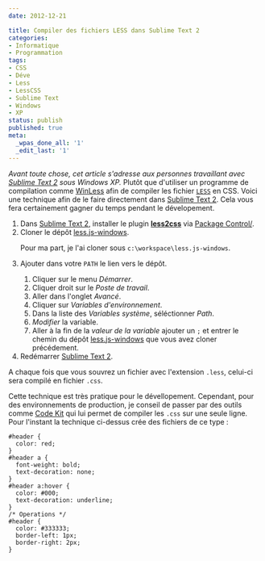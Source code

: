 ```yaml
---
date: 2012-12-21

title: Compiler des fichiers LESS dans Sublime Text 2
categories:
- Informatique
- Programmation
tags:
- CSS
- Déve
- Less
- LessCSS
- Sublime Text
- Windows
- XP
status: publish
published: true
meta:
  _wpas_done_all: '1'
  _edit_last: '1'
---
```

<em>Avant toute chose, cet article s'adresse aux personnes travaillant avec <a href="https://www.sublimetext.com/2">Sublime Text 2</a> sous Windows XP.</em>
Plutôt que d'utiliser un programme de compilation comme <a href="https://winless.org/">WinLess</a> afin de compiler les fichier <a href="https://lesscss.org/"><code>LESS</code></a> en CSS. Voici une technique afin de le faire directement dans <a href="https://www.sublimetext.com/2">Sublime Text 2</a>. Cela vous fera certainement gagner du temps pendant le dévelopement.
<ol>
	<li>Dans <a href="https://www.sublimetext.com/2">Sublime Text 2</a>, installer le plugin <strong><a href="https://github.com/timdouglas/sublime-less2css">less2css</a></strong> via <a href="https://wbond.net/sublime_packages/package_control">Package Control/</a>.</li>
	<li>Cloner le dépôt <a href="https://github.com/duncansmart/less.js-windows">less.js-windows</a>.

Pour ma part, je l'ai cloner sous <code>c:\workspace\less.js-windows</code>.</li>
	<li>Ajouter dans votre <code>PATH</code> le lien vers le dépôt.
<ol>
	<li>Cliquer sur le menu <em>Démarrer</em>.</li>
	<li>Cliquer droit sur le <em>Poste de travail</em>.</li>
	<li>Aller dans l'onglet <em>Avancé</em>.</li>
	<li>Cliquer sur <em>Variables d'environnement</em>.</li>
	<li>Dans la liste des <em>Variables système</em>, séléctionner <em>Path</em>.</li>
	<li><em>Modifier</em> la variable.</li>
	<li>Aller à la fin de la <em>valeur de la variable</em> ajouter un <code>;</code> et entrer le chemin du dépôt <a href="https://github.com/duncansmart/less.js-windows">less.js-windows</a> que vous avez cloner précédement.</li>
</ol>
</li>
	<li>Redémarrer <a href="https://www.sublimetext.com/2">Sublime Text 2</a>.</li>
</ol>
A chaque fois que vous souvrez un fichier avec l'extension <code>.less</code>, celui-ci sera compilé en fichier <code>.css</code>.

Cette technique est très pratique pour le dévellopement. Cependant, pour des environnements de production, je conseil de passer par des outils comme <a href="https://incident57.com/codekit/">Code Kit</a> qui lui permet de compiler les <code>.css</code> sur une seule ligne. Pour l'instant la technique ci-dessus crée des fichiers de ce type :
```
#header {
  color: red;
}
#header a {
  font-weight: bold;
  text-decoration: none;
}
#header a:hover {
  color: #000;
  text-decoration: underline;
}
/* Operations */
#header {
  color: #333333;
  border-left: 1px;
  border-right: 2px;
}
```
